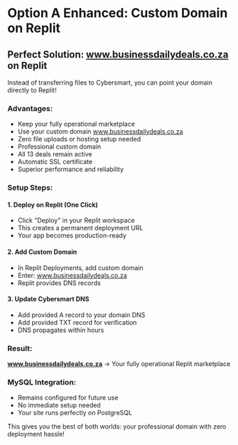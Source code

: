 # Option A Enhanced: Custom Domain on Replit

## Perfect Solution: www.businessdailydeals.co.za on Replit

Instead of transferring files to Cybersmart, you can point your domain directly to Replit!

### Advantages:
- Keep your fully operational marketplace 
- Use your custom domain www.businessdailydeals.co.za
- Zero file uploads or hosting setup needed
- Professional custom domain
- All 13 deals remain active
- Automatic SSL certificate
- Superior performance and reliability

### Setup Steps:

#### 1. Deploy on Replit (One Click)
- Click "Deploy" in your Replit workspace
- This creates a permanent deployment URL
- Your app becomes production-ready

#### 2. Add Custom Domain
- In Replit Deployments, add custom domain
- Enter: www.businessdailydeals.co.za
- Replit provides DNS records

#### 3. Update Cybersmart DNS
- Add provided A record to your domain DNS
- Add provided TXT record for verification
- DNS propagates within hours

### Result:
**www.businessdailydeals.co.za** → Your fully operational Replit marketplace

### MySQL Integration:
- Remains configured for future use
- No immediate setup needed
- Your site runs perfectly on PostgreSQL

This gives you the best of both worlds: your professional domain with zero deployment hassle!